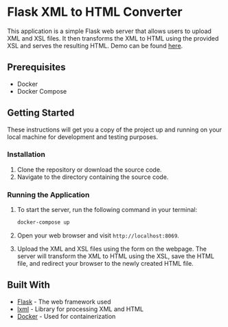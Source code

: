 # Flask XML to HTML Converter

This application is a simple Flask web server that allows users to upload XML and XSL files. It then transforms the XML to HTML using the provided XSL and serves the resulting HTML. Demo can be found [here](https://xml.rajsingh.info).

## Prerequisites

- Docker
- Docker Compose

## Getting Started

These instructions will get you a copy of the project up and running on your local machine for development and testing purposes.

### Installation

1. Clone the repository or download the source code.
2. Navigate to the directory containing the source code.

### Running the Application

1. To start the server, run the following command in your terminal:
    ```bash
   docker-compose up 
   ```

2. Open your web browser and visit `http://localhost:8069`. 

3. Upload the XML and XSL files using the form on the webpage. The server will transform the XML to HTML using the XSL, save the HTML file, and redirect your browser to the newly created HTML file.

## Built With

- [Flask](https://flask.palletsprojects.com/en/2.1.x/) - The web framework used
- [lxml](https://lxml.de/) - Library for processing XML and HTML
- [Docker](https://www.docker.com/) - Used for containerization

